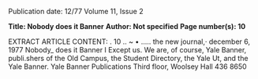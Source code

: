 Publication date: 12/77
Volume 11, Issue 2

**Title: Nobody does it Banner**
**Author: Not specified**
**Page number(s): 10**

EXTRACT ARTICLE CONTENT:
. 10 
.. ~ • ..... 
the new journal,· december 6, 1977 
Nobody_ does it Banner I 
Except us. 
We are, of course, Yale Banner, publi.shers of the Old Campus, the Student Directory, 
the Yale Ut, and the Yale Banner. 
Yale Banner Publications Third floor, Woolsey Hall 436 8650